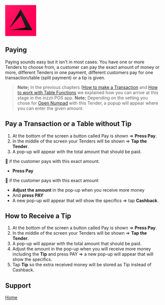 <img src="../Assets/Pictures/play_store_512.png" alt="inzzii logo" width="100"/>

## Paying
Paying sounds easy but it isn't in most cases. You have one or more Tenders to choose from, a customer can pay the exact amount of money or more, 
different Tenders in one payment, different customers pay for one transaction/table (split payment) or a tip is given.  
> **Note;** In the previous chapters ([How to make a Transaction](/docs/Chapter7.md) and [How to work with Table Functions](/docs/Chapter8.md) we explained how you can arrive at this stage in the inzzii POS app.
> **Note;** Depending on the setting you chose for [Open Numpad](../docs/Chapter16.html) with this Tender, a popup will appear where you can enter the given amount.

## Pay a Transaction or a Table without Tip

1. At the bottom of the screen a button called Pay is shown => **Press Pay**.
2. In the middle of the screen your Tenders will be shown => **Tap the Tender**.
3. A pop-up will appear with the total amount that should be paid.

📌 if the customer pays with this exact amount.
* **Press Pay** 

📌 if the customer pays with this exact amount
* **Adjust the amount** in the pop-up when you receive more money 
* And **press PAY**
* A new pop-up will appear that will show the specifics => tap **Cashback**.

## How to Receive a Tip

1. At the bottom of the screen a button called Pay is shown => **Press Pay**.
2. In the middle of the screen your Tenders will be shown => **Tap the Tender**.
3. A pop-up will appear with the total amount that should be paid.
4. Adjust the amount in the pop-up when you will receive more money including the **Tip** and press PAY => a new pop-up will appear that will show the specifics.
5. Tap **Tip** so the extra received money will be stored as Tip instead of Cashback.




## Support
[Home](../index.md)